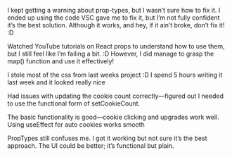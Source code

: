 I kept getting a warning about prop-types, but I wasn’t sure how to fix it. I ended up using the code VSC gave me to fix it, but I’m not fully confident it’s the best solution.
Although it works, and hey, if it ain’t broke, don’t fix it! :D

Watched YouTube tutorials on React props to understand how to use them, but I still feel like I’m failing a bit. :D However, I did manage to grasp the map() function and use it effectively!

I stole most of the css from last weeks project :D I spend 5 hours writing it last week and it looked really nice

Had issues with updating the cookie count correctly—figured out I needed to use the functional form of setCookieCount.

The basic functionality is good—cookie clicking and upgrades work well.
Using useEffect for auto cookies works smooth

PropTypes still confuses me. I got it working but not sure it’s the best approach.
The UI could be better; it’s functional but plain.
